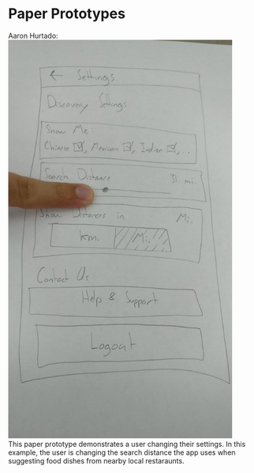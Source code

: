 <h1>Paper Prototypes</h1>

Aaron Hurtado:
<br>
<img src="https://raw.githubusercontent.com/jphung11/COGS121/master/images/milestone8-aaron.jpg" width="90%"></img> 
<br>
This paper prototype demonstrates a user changing their settings. In this example, the user is changing the search distance the app uses when suggesting food dishes from nearby local restaraunts. 
<br>
